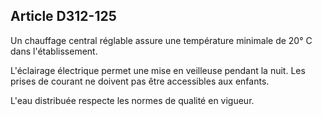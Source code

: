 ## Article D312-125

Un chauffage central réglable assure une température minimale de 20° C dans l'établissement.

L'éclairage électrique permet une mise en veilleuse pendant la nuit. Les prises de courant ne doivent pas être
accessibles aux enfants.

L'eau distribuée respecte les normes de qualité en vigueur.

